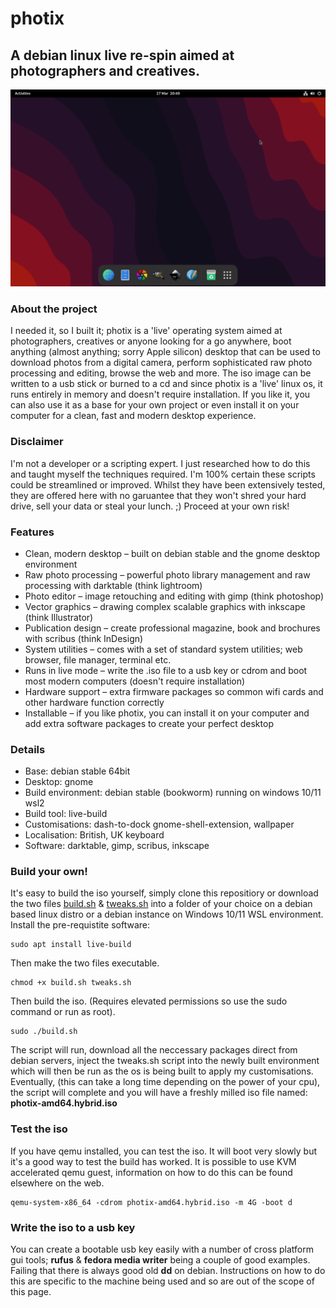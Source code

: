 # photix

## A debian linux live re-spin aimed at photographers and creatives.
![photix-live-linux-desktop-screenshot](https://github.com/pagepusher/photix/blob/main/photix-desktop.png)
### About the project
I needed it, so I built it; photix is a 'live' operating system aimed at photographers, creatives or anyone looking for a go anywhere, boot anything (almost anything; sorry Apple silicon) desktop that can be used to download photos from a digital camera, perform sophisticated raw photo processing and editing, browse the web and more. The iso image can be written to a usb stick or burned to a cd and since photix is a 'live' linux os, it runs entirely in memory and doesn't require installation. If you like it, you can also use it as a base for your own project or even install it on your computer for a clean, fast and modern desktop experience.

### Disclaimer
I'm not a developer or a scripting expert. I just researched how to do this and taught myself the techniques required. I'm 100% certain these scripts could be streamlined or improved. Whilst they have been extensively tested, they are offered here with no garuantee that they won't shred your hard drive, sell your data or steal your lunch. ;) Proceed at your own risk! 

### Features
- Clean, modern desktop – built on debian stable and the gnome desktop environment
- Raw photo processing – powerful photo library management and raw processing with darktable (think lightroom)
- Photo editor – image retouching and editing with gimp (think photoshop)
- Vector graphics – drawing complex scalable graphics with inkscape (think Illustrator)
- Publication design – create professional magazine, book and brochures with scribus (think InDesign) 
- System utilities – comes with a set of standard system utilities; web browser, file manager, terminal etc.
- Runs in live mode – write the .iso file to a usb key or cdrom and boot most modern computers (doesn't require installation)
- Hardware support – extra firmware packages so common wifi cards and other hardware function correctly
- Installable – if you like photix, you can install it on your computer and add extra software packages to create your perfect desktop

### Details
- Base: debian stable 64bit
- Desktop: gnome
- Build environment: debian stable (bookworm) running on windows 10/11 wsl2
- Build tool: live-build
- Customisations: dash-to-dock gnome-shell-extension, wallpaper
- Localisation: British, UK keyboard
- Software: darktable, gimp, scribus, inkscape

### Build your own!
It's easy to build the iso yourself, simply clone this repositiory or download the two files [build.sh](https://github.com/pagepusher/photix/blob/main/build.sh) & [tweaks.sh](https://github.com/pagepusher/photix/blob/main/tweaks.sh) into a folder of your choice on a debian based linux distro or a debian instance on Windows 10/11 WSL environment. Install the pre-requistite software:
```
sudo apt install live-build
```
Then make the two files executable.
```
chmod +x build.sh tweaks.sh
```
Then build the iso. (Requires elevated permissions so use the sudo command or run as root).
```
sudo ./build.sh
```
The script will run, download all the neccessary packages direct from debian servers, inject the tweaks.sh script into the newly built environment which will then be run as the os is being built to apply my customisations. Eventually, (this can take a long time depending on the power of your cpu), the script will complete and you will have a freshly milled iso file named: **photix-amd64.hybrid.iso**

### Test the iso
If you have qemu installed, you can test the iso. It will boot very slowly but it's a good way to test the build has worked. It is possible to use KVM accelerated qemu guest, information on how to do this can be found elsewhere on the web.
```
qemu-system-x86_64 -cdrom photix-amd64.hybrid.iso -m 4G -boot d
```

### Write the iso to a usb key
You can create a bootable usb key easily with a number of cross platform gui tools; **rufus** & **fedora media writer** being a couple of good examples. Failing that there is always good old **dd** on debian. Instructions on how to do this are specific to the machine being used and so are out of the scope of this page.
